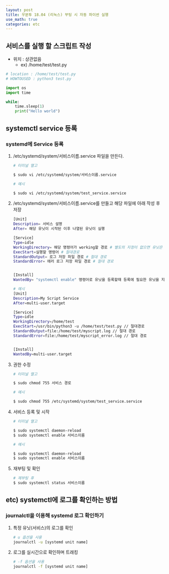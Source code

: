 ```yaml
---
layout: post
title: 우분투 18.04 (리눅스) 부팅 시 자동 파이썬 실행
use_math: true
categories: etc
---
```


## 서비스를 실행 할 스크립트 작성
   - 위치 : 상관없음
	 - ex) /home/test/test.py

```python
# location : /home/test/test.py
# HOWTOUSED : python3 test.py

import os
import time

while:
    time.sleep(1)
	print("Hello world")

```

## systemctl service 등록


### systemd에 Service 등록


1. /etc/systemd/system/서비스이름.service 파일을 만든다.
	```bash
	# 터미널 열고

	$ sudo vi /etc/systemd/system/서비스이름.service
	```
	```bash
	# 예시

	$ sudo vi /etc/systemd/system/test_service.service
	```



2. /etc/systemd/system/서비스이름.service를 만들고 해당 파일에 아래 작성 후 저장

	```bash
	[Unit]
	Description= 서비스 설명
	After= 해당 유닛이 시작된 이후 나열된 유닛이 실행

	[Service]
	Type=idle
	WorkingDirectory= 해당 명령어가 working할 경로 # 별도의 지정이 없으면 유닛은 "/" 디렉토리를 작업 디렉토리로 사용한다. 특정 디렉토리에서 실행해야하는 프로세스에서 필요하다. 
	ExecStart=실행할 명령어 # 절대경로
	StandardOutput= 로그 저장 파일 경로 # 절대 경로
	StandardError= 에러 로그 저장 파일 경로 # 절대 경로


	[Install]
	WantedBy= "systemctl enable" 명령어로 유닛을 등록할때 등록에 필요한 유닛을 지정
	```
	```bash
	# 예시
	[Unit]
	Description=My Script Service
	After=multi-user.target

	[Service]
	Type=idle
	WorkingDirectory=/home/test
	ExecStart=/usr/bin/python3 -u /home/test/test.py // 절대경로
	StandardOutput=file:/home/test/myscript.log // 절대 경로
	StandardError=file:/home/test/myscript_error.log // 절대 경로


	[Install]
	WantedBy=multi-user.target
	```

3. 권한 수정
   ```bash
   # 터미널 열고

   $ sudo chmod 755 서비스 경로
   ```

   ```bash
   # 예시
   
   $ sudo chmod 755 /etc/systemd/system/test_service.service
   ```


4. 서비스 등록 및 시작

	```bash
	# 터미널 열고

	$ sudo systemctl daemon-reload
	$ sudo systemctl enable 서비스이름
	```

	```bash
	# 예시 

	$ sudo systemctl daemon-reload
	$ sudo systemctl enable 서비스이름
	```
5. 재부팅 및 확인
   ```bash
   # 재부팅 후
   $ sudo systemctl status 서비스이름 

   ```

## etc) systemctl에 로그를 확인하는 방법

### journalctl을 이용해 systemd 로그 확인하기

1. 특정 유닛(서비스)의 로그를 확인
	```bash
	# u 옵션을 사용
	journalctl -u [systemd unit name]
	```

2. 로그를 실시간으로 확인하며 트래킹
   ```bash
   # -f 옵션을 사용
   journalctl -f [systemd unit name]

   ```
